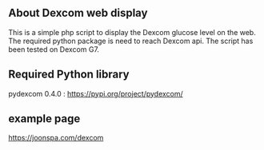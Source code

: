 ## About Dexcom web display  

This is a simple php script to display the Dexcom glucose level on the web. The required python package is need to reach Dexcom api. The script has been tested on Dexcom G7.

## Required Python library

pydexcom 0.4.0 : https://pypi.org/project/pydexcom/


## example page

https://joonspa.com/dexcom

